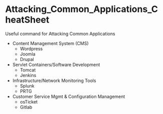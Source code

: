 # Attacking_Common_Applications_CheatSheet
Useful command for Attacking Common Applications

- Content Management System (CMS)
  - Wordpress 
  - Joomla
  - Drupal
- Servlet Containers/Software Development
  - Tomcat
  - Jenkins
- Infrastructure/Network Monitoring Tools
  - Splunk
  - PRTG 
- Customer Service Mgmt & Configuration Management
  - osTicket
  - Gitlab
